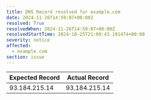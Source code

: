 ```yaml
---
title: DNS Record resolved for example.com
date: 2024-11-26T14:59:07+00:00Z
resolved: True
resolvedWhen: 2024-11-26T14:59:07+00:00Z
resolvedStartTime: 2024-10-25T21:09:43.191474+00:00
severity: notice
affected:
  - example.com
section: issue
---
```


| Expected Record  | Actual Record  |
|------------------|----------------|
| 93.184.215.14 | 93.184.215.14 |
